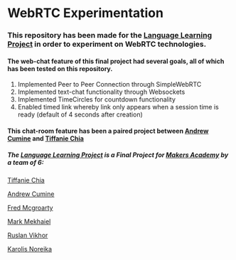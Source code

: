# WebRTC Experimentation

### This repository has been made for the [Language Learning Project](https://github.com/fredmcgroarty/language_learning_project) in order to  experiment on WebRTC technologies.
#### The web-chat feature of this final project had several goals, all of which has been tested on this repository.
1. Implemented Peer to Peer Connection through SimpleWebRTC
2. Implemented text-chat functionality through Websockets
3. Implemented TimeCircles for countdown functionality
4. Enabled timed link whereby link only appears when a session time is ready (default of 4 seconds after creation)


#### This chat-room feature has been a paired project between [Andrew Cumine](https://github.com/ajcumine) and [Tiffanie Chia](https://github.com/tiffaniechia)


##### The [Language Learning Project](https://github.com/fredmcgroarty/language_learning_project) is a Final Project for [Makers Academy](http://www.makersacademy.com) by a team of 6: 

[Tiffanie Chia](https://github.com/tiffaniechia)

[Andrew Cumine](https://github.com/ajcumine)

[Fred Mcgroarty](https://github.com/fredmcgroarty)

[Mark Mekhaiel](https://github.com/MarkMekhaiel)

[Ruslan Vikhor](https://github.com/RuslanVikhor)

[Karolis Noreika](https://github.com/KanoTheDev)
